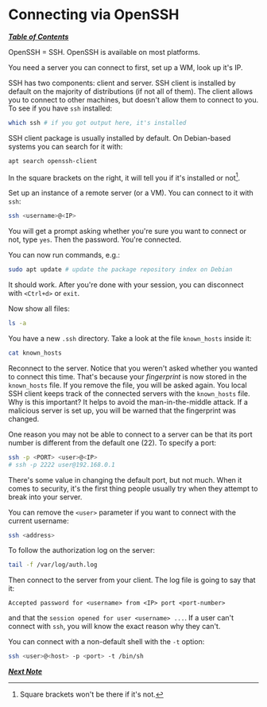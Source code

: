 # Connecting via OpenSSH

[***Table of Contents***](./README.md)  

OpenSSH = SSH. OpenSSH is available on most platforms.

You need a server you can connect to first, set up a WM, look up it's IP. 

SSH has two components: client and server. SSH client is installed by default
on the majority of distributions (if not all of them). The client allows you to
connect to other machines, but doesn't allow them to connect to you. To see if
you have `ssh` installed:

```bash
which ssh # if you got output here, it's installed
```

SSH client package is usually installed by default. On Debian-based systems you
can search for it with:

```bash
apt search openssh-client
```

In the square brackets on the right, it will tell you if it's installed or
not[^1].

[^1]: Square brackets won't be there if it's not.

Set up an instance of a remote server (or a VM). You can connect to it with
`ssh`:

```bash
ssh <username>@<IP>
```

You will get a prompt asking whether you're sure you want to connect or not,
type `yes`. Then the password. You're connected. 

You can now run commands, e.g.:

```bash
sudo apt update # update the package repository index on Debian
```

It should work. After you're done with your session, you can disconnect with
`<Ctrl+d>` or `exit`. 

Now show all files:

```bash
ls -a
```

You have a new `.ssh` directory. Take a look at the file `known_hosts` inside
it:

```bash
cat known_hosts
```

Reconnect to the server. Notice that you weren't asked whether you wanted to
connect this time. That's because your *fingerprint* is now stored in the 
`known_hosts` file. If you remove the file, you will be asked again. You local
SSH client keeps track of the connected servers with the `known_hosts` file.
Why is this important? It helps to avoid the man-in-the-middle attack. If a
malicious server is set up, you will be warned that the fingerprint was
changed.

One reason you may not be able to connect to a server can be that its port
number is different from the default one (22). To specify a port:

```bash
ssh -p <PORT> <user>@<IP>
# ssh -p 2222 user@192.168.0.1
```

There's some value in changing the default port, but not much. When it comes to
security, it's the first thing people usually try when they attempt to break
into your server.

You can remove the `<user>` parameter if you want to connect with the current
username:

```bash
ssh <address>
```

To follow the authorization log on the server:

```bash
tail -f /var/log/auth.log 
```

Then connect to the server from your client. The log file is going to say that
it:

```
Accepted password for <username> from <IP> port <port-number>
```

and that the `session opened for user <username> ...`.  If a user can't connect
with `ssh`, you will know the exact reason why they can't.

You can connect with a non-default shell with the `-t` option:

```bash
ssh <user>@<host> -p <port> -t /bin/sh
```

[***Next Note***](./03-configuring-the-openssh-client.md)
